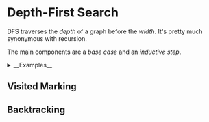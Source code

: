 # Depth-First Search

DFS traverses the *depth* of a graph before the *width*. It's pretty much synonymous with recursion.

The main components are a *base case* and an *inductive step*.

<details>
	<summary>__Examples__</summary>

Work in progress.

</details>

## Visited Marking

## Backtracking